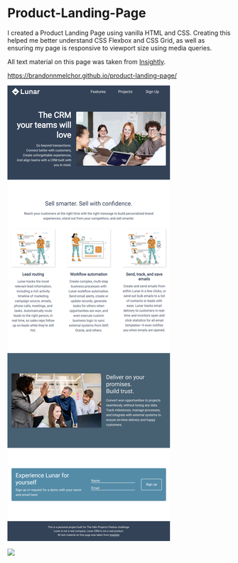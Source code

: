 # Product-Landing-Page

I created a Product Landing Page using vanilla HTML and CSS. Creating this helped me better understand CSS Flexbox and CSS Grid, as well as ensuring my page is responsive to viewport size using media queries.

All text material on this page was taken from [Insightly](https://www.insightly.com/crm/).

https://brandonnmelchor.github.io/product-landing-page/

![](screenshots/screenshot%20A.png)

![](screenshots/screenshot%20B.png)

